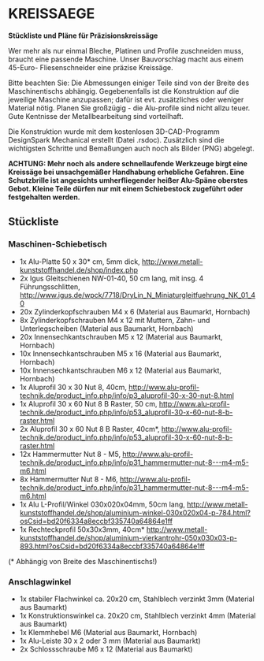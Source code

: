 # KREISSAEGE

**Stückliste und Pläne für Präzisionskreissäge**


Wer mehr als nur einmal Bleche, Platinen und Profile zuschneiden muss, braucht 
eine passende Maschine. Unser Bauvorschlag macht aus einem 45-Euro-
Fliesenschneider eine präzise Kreissäge. 

Bitte beachten Sie: Die Abmessungen einiger Teile sind von der Breite des 
Maschinentischs abhängig. Gegebenenfalls ist die Konstruktion auf die jeweilige 
Maschine anzupassen; dafür ist evt. zusätzliches oder weniger Material nötig. 
Planen Sie großzügig - die Alu-profile sind nicht allzu teuer. Gute Kentnisse 
der Metallbearbeitung sind vorteilhaft.

Die Konstruktion wurde mit dem kostenlosen 3D-CAD-Programm DesignSpark Mechanical 
erstellt (Datei .rsdoc). Zusätzlich sind die wichtigsten Schritte und Bemaßungen 
auch noch als Bilder (PNG) abgelegt.

**ACHTUNG: Mehr noch als andere schnellaufende Werkzeuge birgt eine Kreissäge bei 
unsachgemäßer Handhabung erhebliche Gefahren. Eine Schutzbrille ist angesichts 
umherfliegender heißer Alu-Späne oberstes Gebot. Kleine Teile dürfen nur mit 
einem Schiebestock zugeführt oder festgehalten werden.**

## Stückliste

### Maschinen-Schiebetisch 

* 1x Alu-Platte 50 x 30* cm, 5mm dick, http://www.metall-kunststoffhandel.de/shop/index.php
* 2x Igus Gleitschienen NW-01-40, 50 cm lang, mit insg. 4 Führungsschlitten, http://www.igus.de/wpck/7718/DryLin_N_Miniaturgleitfuehrung_NK_01_40
* 20x Zylinderkopfschrauben M4 x 6 (Material aus Baumarkt, Hornbach)
* 8x Zylinderkopfschrauben M4 x 12 mit Muttern, Zahn- und Unterlegscheiben (Material aus Baumarkt, Hornbach)
* 20x Innensechkantschrauben M5 x 12 (Material aus Baumarkt, Hornbach)
* 10x Innensechkantschrauben M5 x 16 (Material aus Baumarkt, Hornbach)
* 10x Innensechkantschrauben M6 x 12 (Material aus Baumarkt, Hornbach)
* 1x Aluprofil 30 x 30 Nut 8, 40cm, http://www.alu-profil-technik.de/product_info.php/info/p3_aluprofil-30-x-30-nut-8.html 
* 1x Aluprofil 30 x 60 Nut 8 B Raster, 50 cm, http://www.alu-profil-technik.de/product_info.php/info/p53_aluprofil-30-x-60-nut-8-b-raster.html
* 2x Aluprofil 30 x 60 Nut 8 B Raster, 40cm*, http://www.alu-profil-technik.de/product_info.php/info/p53_aluprofil-30-x-60-nut-8-b-raster.html
* 12x Hammermutter Nut 8 - M5, http://www.alu-profil-technik.de/product_info.php/info/p31_hammermutter-nut-8---m4-m5-m6.html
* 8x Hammermutter Nut 8 - M6, http://www.alu-profil-technik.de/product_info.php/info/p31_hammermutter-nut-8---m4-m5-m6.html
* 1x Alu L-Profil/Winkel 030x020x04mm, 50cm lang, http://www.metall-kunststoffhandel.de/shop/aluminium-winkel-030x020x04-p-784.html?osCsid=bd20f6334a8eccbf335740a64864e1ff
* 1x Rechteckprofil 50x30x3mm, 40cm* http://www.metall-kunststoffhandel.de/shop/aluminium-vierkantrohr-050x030x03-p-893.html?osCsid=bd20f6334a8eccbf335740a64864e1ff

(* Abhängig von Breite des Maschinentischs!)

### Anschlagwinkel 

* 1x stabiler Flachwinkel ca. 20x20 cm, Stahlblech verzinkt 3mm (Material aus Baumarkt)
* 1x Konstruktionswinkel ca. 20x20 cm, Stahlblech verzinkt 4mm (Material aus Baumarkt)
* 1x Klemmhebel M6 (Material aus Baumarkt, Hornbach)
* 1x Alu-Leiste 30 x 2 oder 3 mm (Material aus Baumarkt)
* 2x Schlossschraube M6 x 12 (Material aus Baumarkt)

